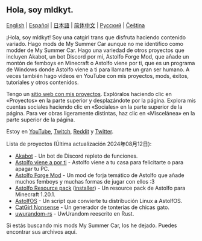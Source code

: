 ## Hola, soy mldkyt.

[English](https://github.com/mldkyt/mldkyt/README.md) | [Español](https://github.com/mldkyt/mldkyt/README_ES.md) | [日本語](https://github.com/mldkyt/mldkyt/README_JA.md) | [简体中文](https://github.com/mldkyt/mldkyt/README_CN.md) | [Русский](https://github.com/mldkyt/mldkyt/README_RU.md) | [Čeština](https://github.com/mldkyt/mldkyt/README_CZ.md)

¡Hola, soy mldkyt! Soy una catgirl trans que disfruta haciendo contenido variado. Hago mods de My Summer Car aunque no me identifico como modder de My Summer Car. Hago una variedad de otros proyectos que incluyen Akabot, un bot Discord por mí, Astolfo Forge Mod, que añade un montón de femboys en Minecraft o Astolfo viene por ti, que es un programa de Windows donde Astolfo viene a ti para llamarte un gran ser humano. A veces también hago vídeos en YouTube con mis proyectos, mods, éxitos, tutoriales y otros contenidos.

Tengo un [sitio web con mis proyectos](https://mldkyt.com/). Explóralos haciendo clic en «Proyectos» en la parte superior y desplazándote por la página. Explora mis cuentas sociales haciendo clic en «Sociales» en la parte superior de la página. Para ver obras ligeramente distintas, haz clic en «Miscelánea» en la parte superior de la página.

Estoy en [YouTube](https://youtube.com/@mldkyt), [Twitch](https://twitch.tv/mldkyt), [Reddit](https://reddit.com/u/mldkyt) y [Twitter](https://twitter.com/@mldkyt).

Lista de proyectos (Última actualización 2024年08月12日):

- [Akabot](https://mldkyt.com/project/akabot) - Un bot de Discord repleto de funciones.
- [Astolfo viene a por ti](https://github.com/mldkyt/AstolfoIsComingForYou/releases) - Astolfo viene a tu casa para felicitarte o para apagar tu PC.
- [Astolfo Forge Mod](https://github.com/mldkyt/AstolfoForge/releases) - Un mod de forja temático de Astolfo que añade muchos femboys y muchas formas de jugar con ellos :3
- [Astolfo Resource pack](https://github.com/mldkyt/AstolfoResourcePack) ([installer](https://github.com/mldkyt/AstolfoResourcePackInstaller/releases/)) - Un resource pack de Astolfo para Minecraft 1.20.1.
- [AstolfOS](https://github.com/mldkyt/AstolfOS/wiki/) - Un script que convierte tu distribución Linux a AstolfOS.
- [CatGirl Nonsense](https://mldkyt.com/project/catgirlnonsense/) - Un generador de tonterías de chicas gato.
- [uwurandom-rs](https://github.com/mldkyt/uwurandom-rs/) - UwUrandom reescrito en Rust.

Si estás buscando mis mods My Summer Car, los he dejado. Puedes encontrar sus archivos aquí. 